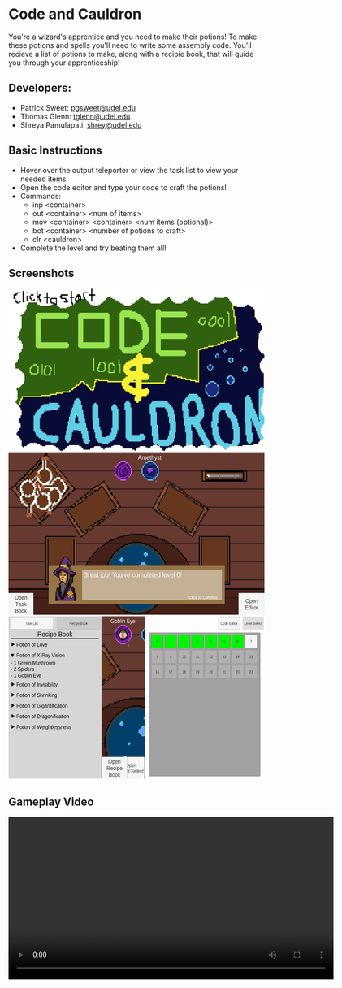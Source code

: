 # Code and Cauldron
You're a wizard's apprentice and you need to make their potions!
To make these potions and spells you'll need to write some assembly code. You'll recieve a list of potions to make, along with a recipie book, that will guide you through your apprenticeship!

## Developers:
- Patrick Sweet: pgsweet@udel.edu
- Thomas Glenn: tglenn@udel.edu
- Shreya Pamulapati: shrey@udel.edu

## Basic Instructions
- Hover over the output teleporter or view the task list to view your needed items
- Open the code editor and type your code to craft the potions!
- Commands:
    - inp \<container>
    - out \<container> \<num of items>
    - mov \<container> \<container> \<num items (optional)>
    - bot \<container> \<number of potions to craft>
    - clr \<cauldron>
- Complete the level and try beating them all!

## Screenshots
<img src="/docs/TitleScreen.png" alt="Title Screen" height="320">
<img src="/docs/EndOfLevelZero.png" alt="End of level zero" height="320">
<img src="/docs/Menus.png" alt="Recipe Book and Level Select" height="320">

## Gameplay Video
<video src="/docs/Code&Cauldron.mp4" height="320" controls>

## Educational Game Design Doccument

[Find the doc here!](/docs/egdd.md)

## Credits and Acknowledgements
- Menu Music: "Spirit" Written by Ian Taylor. Appears in Runescape (2004).
- Background Music: "Venture" Written by Ian Taylor. Appears in Runescape (2004).
- Correct Sound Effect: https://pixabay.com/sound-effects/video-games-select-337214/
- Cauldron Bubble Sound Effect: https://pixabay.com/sound-effects/big-bubble-2-169074/
- Move Ingredients Sound Effect: https://pixabay.com/sound-effects/click-151673/
- Wrong Sound Effect: https://pixabay.com/sound-effects/wrong-47985/

## Final Game
[Play the game here!](https://pgsweet.github.io/Code-And-Cauldron/)

## Final Slides
[View them here!](https://docs.google.com/presentation/d/1Wt9afTafJM2RoO-2qv5W47frGdzI0QBUXgf5BGYQO3U/edit?usp=sharing)
